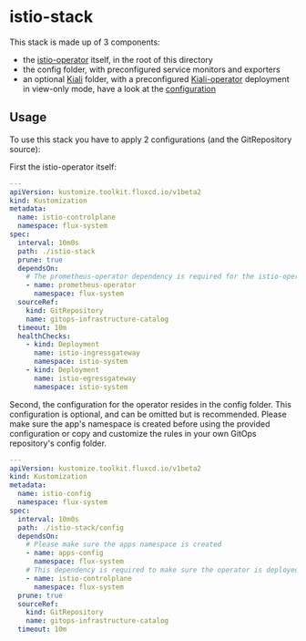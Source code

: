 # istio-stack

This stack is made up of 3 components:

- the [istio-operator](https://github.com/stevehipwell/helm-charts/tree/master/charts/istio-operator) itself, in the root of this directory
- the config folder, with preconfigured service monitors and exporters
- an optional [Kiali](https://kiali.io/) folder, with a preconfigured [Kiali-operator](https://github.com/kiali/helm-charts/tree/master/kiali-operator) deployment in view-only mode, have a look at the [configuration](./istio-stack/kiali)

## Usage

To use this stack you have to apply 2 configurations (and the GitRepository source):

First the istio-operator itself:

```yaml
---
apiVersion: kustomize.toolkit.fluxcd.io/v1beta2
kind: Kustomization
metadata:
  name: istio-controlplane
  namespace: flux-system
spec:
  interval: 10m0s
  path: ./istio-stack
  prune: true
  dependsOn:
    # The prometheus-operator dependency is required for the istio-operator
    - name: prometheus-operator
      namespace: flux-system
  sourceRef:
    kind: GitRepository
    name: gitops-infrastructure-catalog
  timeout: 10m
  healthChecks:
    - kind: Deployment
      name: istio-ingressgateway
      namespace: istio-system
    - kind: Deployment
      name: istio-egressgateway
      namespace: istio-system
```

Second, the configuration for the operator resides in the config folder. This configuration is optional, and can be omitted but is recommended. Please make sure the app's namespace is created before using the provided configuration or copy and customize the rules in your own GitOps repository's config folder.

```yaml
---
apiVersion: kustomize.toolkit.fluxcd.io/v1beta2
kind: Kustomization
metadata:
  name: istio-config
  namespace: flux-system
spec:
  interval: 10m0s
  path: ./istio-stack/config
  dependsOn:
    # Please make sure the apps namespace is created
    - name: apps-config
      namespace: flux-system
    # This dependency is required to make sure the operator is deployed before the config is applied
    - name: istio-controlplane
      namespace: flux-system
  prune: true
  sourceRef:
    kind: GitRepository
    name: gitops-infrastructure-catalog
  timeout: 10m
```
